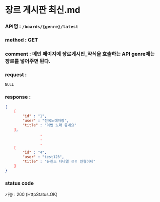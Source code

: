 # 장르 게시판 최신.md
### API명 : `/boards/{genre}/latest`

### method : GET

### comment : 메인 페이지에 장르게시판_약식을 호출하는 API genre에는 장르를 넣어주면 된다.

### request :
    NULL

### response :
~~~json
{
    [
        "id" : "1",
        "user" : "전국노예자랑",
        "title" : "이번 노래 좋네요"
    ],
                .
                .
                .
    [
        "id" : "4",
        "user" : "test123",
        "title" : "뉴진스 다니엘 ㄹㅇ 인형이네"
    ]  
}
~~~
### status code
가능 : 200 (HttpStatus.OK)
